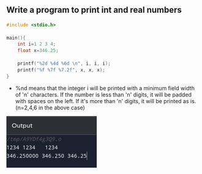 ## Write a program to print int and real numbers

```C
#include <stdio.h>

main(){
    int i=1 2 3 4;
    float x=346.25;

    printf("%2d %4d %6d \n", i, i, i);
    printf("%f %7f %7.2f", x, x, x);
}
```

- %nd means that the integer i will be printed with a minimum field width of 'n' characters. If the number is less than 'n' digits, it will be padded with spaces on the left. If it's more than 'n' digits, it will be printed as is. (n=2,4,6 in the above case)

![Alt text](image-2.png)
